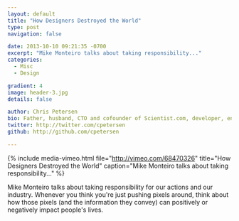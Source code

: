 ```yaml
---
layout: default
title: "How Designers Destroyed the World"
type: post
navigation: false

date: 2013-10-10 09:21:35 -0700
excerpt: "Mike Monteiro talks about taking responsibility..."
categories:
  - Misc
  - Design

gradient: 4
image: header-3.jpg
details: false

author: Chris Petersen
bio: Father, husband, CTO and cofounder of Scientist.com, developer, entrepreneur and technologist.
twitter: http://twitter.com/cpetersen
github: http://github.com/cpetersen

---
```


{% include media-vimeo.html file="http://vimeo.com/68470326" title="How Designers Destroyed the World" caption="Mike Monteiro talks about taking responsibility..." %}

Mike Monteiro talks about taking responsibility for our actions and our industry. Whenever you think you're just pushing pixels around, think about how those pixels (and the information they convey) can positively or negatively impact people's lives. ﻿  

 
